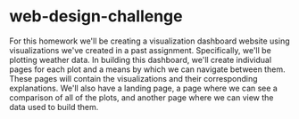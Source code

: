 # web-design-challenge
For this homework we'll be creating a visualization dashboard website using visualizations we've created in a past assignment. Specifically, we'll be plotting weather data.  In building this dashboard, we'll create individual pages for each plot and a means by which we can navigate between them. These pages will contain the visualizations and their corresponding explanations. We'll also have a landing page, a page where we can see a comparison of all of the plots, and another page where we can view the data used to build them.
